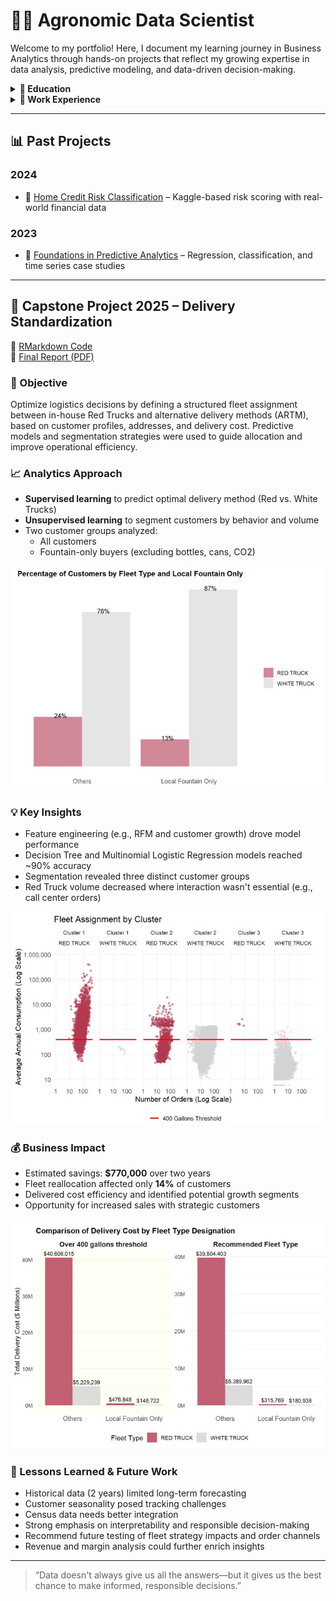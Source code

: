 # 👨‍🌾 Agronomic Data Scientist

Welcome to my portfolio! Here, I document my learning journey in Business Analytics through hands-on projects that reflect my growing expertise in data analysis, predictive modeling, and data-driven decision-making.

<details>
  <summary><strong>📘 Education</strong></summary>

  - **M.S. in Business Analytics** – University of Utah, Salt Lake City, UT, USA  
  - **MBA in Business and Entrepreneurship** – PUC RS, Porto Alegre, Brazil  
  - **Specialist in Soil Management** – Esalq USP, Piracicaba, Brazil  
  - **B.S. in Agronomy** – UEL, Londrina, Brazil  
</details>

<details>
  <summary><strong>💼 Work Experience</strong></summary>

  - **Inventory Data Manager** – University of Utah Campus Store (Apr 2023 – Present)  
  - **Founder / CEO / Senior Crop Advisor** – Apta Agribusiness (2010 – 2023)  
  - **Junior Crop Advisor / Precision Ag Analyst** – Insolo Agricultural Management (2004 – 2010)  
</details>

---

## 📊 Past Projects

### 2024  
- 🔗 [Home Credit Risk Classification](https://kleytonrps.github.io/Home_Credit_Project/) – Kaggle-based risk scoring with real-world financial data  

### 2023  
- 🔗 [Foundations in Predictive Analytics](https://kleytonrps.github.io/Foundations_Predictive_Analytics/) – Regression, classification, and time series case studies  

---

## 🚚 Capstone Project 2025 – Delivery Standardization

🔗 [RMarkdown Code](https://github.com/kleytonrps/CAPSTONE_Delivery_Standardization/blob/main/CAPSTONE_Delivery_Project.qmd)  
🔗 [Final Report (PDF)](https://github.com/kleytonrps/CAPSTONE_Delivery_Standardization/blob/main/pdf%20files/CAPSTONE_Delivery_Standardization.pdf)

### 🎯 Objective

Optimize logistics decisions by defining a structured fleet assignment between in-house Red Trucks and alternative delivery methods (ARTM), based on customer profiles, addresses, and delivery cost. Predictive models and segmentation strategies were used to guide allocation and improve operational efficiency.

### 📈 Analytics Approach

- **Supervised learning** to predict optimal delivery method (Red vs. White Trucks)  
- **Unsupervised learning** to segment customers by behavior and volume  
- Two customer groups analyzed:
  - All customers  
  - Fountain-only buyers (excluding bottles, cans, CO2)

<p align="center">
   <img src="https://github.com/kleytonrps/CAPSTONE_Delivery_Standardization/raw/main/plots/imagem%201.jpg" width="600"/>
</p>

### 💡 Key Insights

- Feature engineering (e.g., RFM and customer growth) drove model performance  
- Decision Tree and Multinomial Logistic Regression models reached ~90% accuracy  
- Segmentation revealed three distinct customer groups  
- Red Truck volume decreased where interaction wasn't essential (e.g., call center orders)

<p align="center">
   <img src="https://github.com/kleytonrps/CAPSTONE_Delivery_Standardization/raw/main/plots/plot%204.jpg" width="600"/>
</p>

### 💰 Business Impact

- Estimated savings: **$770,000** over two years  
- Fleet reallocation affected only **14%** of customers  
- Delivered cost efficiency and identified potential growth segments  
- Opportunity for increased sales with strategic customers

<p align="center">
   <img src="https://github.com/kleytonrps/CAPSTONE_Delivery_Standardization/raw/main/plots/plot%205.jpg" width="600"/>
</p>

### 🧠 Lessons Learned & Future Work

- Historical data (2 years) limited long-term forecasting  
- Customer seasonality posed tracking challenges  
- Census data needs better integration  
- Strong emphasis on interpretability and responsible decision-making  
- Recommend future testing of fleet strategy impacts and order channels  
- Revenue and margin analysis could further enrich insights

---

> “Data doesn't always give us all the answers—but it gives us the best chance to make informed, responsible decisions.”






